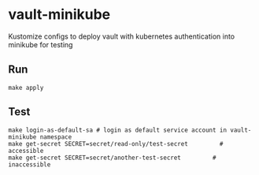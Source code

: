 # vault-minikube

Kustomize configs to deploy vault with kubernetes authentication into minikube for testing

## Run

```shell
make apply
```

## Test

```shell
make login-as-default-sa # login as default service account in vault-minikube namespace
make get-secret SECRET=secret/read-only/test-secret         # accessible
make get-secret SECRET=secret/another-test-secret         # inaccessible
```
